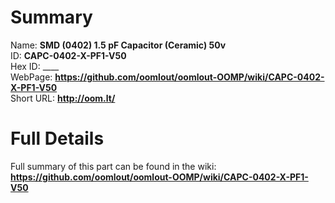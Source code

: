 
Summary
=================
  
Name: __SMD (0402) 1.5 pF Capacitor (Ceramic) 50v__    
ID: __CAPC-0402-X-PF1-V50__   
Hex ID: ____   
WebPage: __https://github.com/oomlout/oomlout-OOMP/wiki/CAPC-0402-X-PF1-V50__   
Short URL: __http://oom.lt/__   

Full Details
==========================
Full summary of this part can be found in the wiki:   
__https://github.com/oomlout/oomlout-OOMP/wiki/CAPC-0402-X-PF1-V50__    

